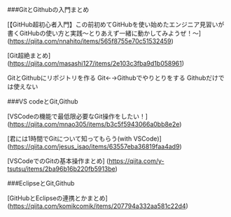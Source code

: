 ###GitとGithubの入門まとめ

[【GitHub超初心者入門】この前初めてGitHubを使い始めたエンジニア見習いが書くGitHubの使い方と実践～とりあえず一緒に動かしてみようぜ！～]
(https://qiita.com/nnahito/items/565f8755e70c51532459)

[Git超絶まとめ]
(https://qiita.com/masashi127/items/2e103c3fba9d1b058961)

GitとGithubにリポジトリを作る
Git←→Githubでやりとりをする
Githubだけでは使えない


###VS codeとGit,Github

[VSCodeの機能で最低限必要なGit操作をしたい！]
(https://qiita.com/mnao305/items/b3c5f5943066a0bb8e2e)

[君には1時間でGitについて知ってもらう(with VSCode)]
(https://qiita.com/jesus_isao/items/63557eba36819faa4ad9)

[VSCodeでのGitの基本操作まとめ]
(https://qiita.com/y-tsutsu/items/2ba96b16b220fb5913be)


###EclipseとGit,Github

[GitHubとEclipseの連携とかまとめ]
(https://qiita.com/komikcomik/items/207794a332aa581c22d4)

